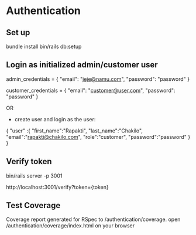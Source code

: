 # Authentication

## Set up
bundle install
bin/rails db:setup

## Login as initialized admin/customer user

admin_credentials = {
    "email": "jeje@namu.com",
    "password": "password"
}

customer_credentials = {
    "email": "customer@user.com",
    "password": "password"
}

OR

- create user and login as the user:

{
	"user" :{
        "first_name":"Rapakti",
        "last_name":"Chakilo",
        "email":"rapakti@chakilo.com",
        "role":"customer",
        "password":"password"
	}
}

## Verify token

bin/rails server -p 3001

http://localhost:3001/verify?token={token}

## Test Coverage
Coverage report generated for RSpec to /authentication/coverage.
open /authentication/coverage/index.html on your browser





